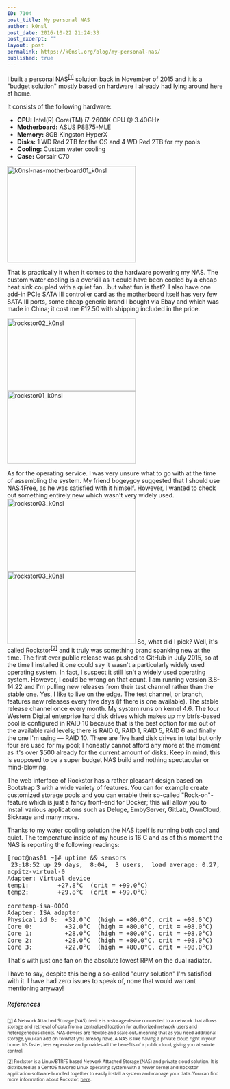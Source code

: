 ```yaml
---
ID: 7104
post_title: My personal NAS
author: k0nsl
post_date: 2016-10-22 21:24:33
post_excerpt: ""
layout: post
permalink: https://k0nsl.org/blog/my-personal-nas/
published: true
---
```

I built a personal NAS<sup><a href="#fn1" id="ref1">[1]</a></sup> solution back in November of 2015 and it is a "budget solution" mostly based on hardware I already had lying around here at home.

It consists of the following hardware:

<ul class="list-2">
<li><strong>CPU:</strong> Intel(R) Core(TM) i7-2600K CPU @ 3.40GHz</li>
<li><strong>Motherboard:</strong> ASUS P8B75-MLE</li>
<li><strong>Memory:</strong> 8GB Kingston HyperX</li>
<li><strong>Disks:</strong> 1 WD Red 2TB for the OS and 4 WD Red 2TB for my pools</li>
<li><strong>Cooling:</strong> Custom water cooling</li>
<li><strong>Case:</strong> Corsair C70
</ul>

<a href="https://k0nsl.img-cdn.ru/blog/k1/uploads/2016/10/k0nsl-nas-motherboard01_k0nsl.jpg"><img src="https://k0nsl.img-cdn.ru/blog/k1/uploads/2016/10/k0nsl-nas-motherboard01_k0nsl-300x225.jpg" alt="k0nsl-nas-motherboard01_k0nsl" width="300" height="225" class="aligncenter size-medium wp-image-7113" /></a>

That is practically it when it comes to the hardware powering my NAS. The custom water cooling is a overkill as it could have been cooled by a cheap heat sink coupled with a quiet fan...but what fun is that? <img class='wpml_ico' alt='' src='https://k0nsl.org/blog/k1/plugins/wp-monalisa/icons/evilgrin39.gif' />
I also have one add-in PCIe SATA III controller card as the motherboard itself has very few SATA III ports, some cheap generic brand I bought via Ebay and which was made in China; it cost me €12.50 with shipping included in the price.

<a href="https://k0nsl.img-cdn.ru/blog/k1/uploads/2016/10/rockstor02_k0nsl.png"><img src="https://k0nsl.img-cdn.ru/blog/k1/uploads/2016/10/rockstor02_k0nsl-300x169.png" alt="rockstor02_k0nsl" width="300" height="169" class="alignnone size-medium wp-image-7116" /></a> <a href="https://k0nsl.img-cdn.ru/blog/k1/uploads/2016/10/rockstor01_k0nsl.png"><img src="https://k0nsl.img-cdn.ru/blog/k1/uploads/2016/10/rockstor01_k0nsl-300x169.png" alt="rockstor01_k0nsl" width="300" height="169" class="alignnone size-medium wp-image-7115" /></a>

As for the operating service. I was very unsure what to go with at the time of assembling the system. My friend bogeygoy suggested that I should use NAS4Free, as he was satisfied with it himself. However, I wanted to check out something entirely new which wasn't very widely used.
<a href="https://k0nsl.img-cdn.ru/blog/k1/uploads/2016/10/rockstor03_k0nsl.png"><img src="https://k0nsl.img-cdn.ru/blog/k1/uploads/2016/10/rockstor03_k0nsl-300x169.png" alt="rockstor03_k0nsl" width="300" height="169" class="alignnone size-medium wp-image-7117" /></a> <a href="https://k0nsl.img-cdn.ru/blog/k1/uploads/2016/10/rockstor03_k0nsl.png"><img src="https://k0nsl.img-cdn.ru/blog/k1/uploads/2016/10/rockstor03_k0nsl-300x169.png" alt="rockstor03_k0nsl" width="300" height="169" class="alignnone size-medium wp-image-7117" /></a>
So, what did I pick? Well, it's called Rockstor<sup><a href="#fn2" id="ref2">[2]</a></sup> and it truly was something brand spanking new at the time. The first ever public release was pushed to GitHub in July 2015, so at the time I installed it one could say it wasn't a particularly widely used operating system. In fact, I suspect it still isn't a widely used operating system. However, I could be wrong on that count.
I am running version 3.8-14.22 and I'm pulling new releases from their test channel rather than the stable one. Yes, I like to live on the edge. The test channel, or branch, features new releases every five days (if there is one available). The stable release channel once every month. My system runs on kernel 4.6.
The four Western Digital enterprise hard disk drives which makes up my btrfs-based pool is configured in RAID 10 because that is the best option for me out of the available raid levels; there is RAID 0, RAID 1, RAID 5, RAID 6 and finally the one I'm using — RAID 10. There are five hard disk drives in total but only four are used for my pool; I honestly cannot afford any more at the moment as it's over $500 already for the current amount of disks. Keep in mind, this is supposed to be a super budget NAS build and nothing spectacular or mind-blowing.

The web interface of Rockstor has a rather pleasant design based on Bootstrap 3 with a wide variety of features. You can for example create customized storage pools and you can enable their so-called "Rock-on"-feature which is just a fancy front-end for Docker; this will allow you to install various applications such as Deluge, EmbyServer, GitLab, OwnCloud, Sickrage and many more.

Thanks to my water cooling solution the NAS itself is running both cool and quiet. The temperature inside of my house is 16 C and as of this moment the NAS is reporting the following readings:
<pre>
[root@nas01 ~]# uptime && sensors
 23:18:52 up 29 days,  8:04,  3 users,  load average: 0.27, 0.20, 0.16
acpitz-virtual-0
Adapter: Virtual device
temp1:        +27.8°C  (crit = +99.0°C)
temp2:        +29.8°C  (crit = +99.0°C)

coretemp-isa-0000
Adapter: ISA adapter
Physical id 0:  +32.0°C  (high = +80.0°C, crit = +98.0°C)
Core 0:         +32.0°C  (high = +80.0°C, crit = +98.0°C)
Core 1:         +28.0°C  (high = +80.0°C, crit = +98.0°C)
Core 2:         +28.0°C  (high = +80.0°C, crit = +98.0°C)
Core 3:         +22.0°C  (high = +80.0°C, crit = +98.0°C)
</pre>

That's with just one fan on the absolute lowest RPM on the dual radiator.

I have to say, despite this being a so-called "curry solution" I'm satisfied with it. I have had zero issues to speak of, none that would warrant mentioning anyway! <img class='wpml_ico' alt='' src='https://k0nsl.org/blog/k1/plugins/wp-monalisa/icons/icon_e_wink.gif' />

<div class="divider">
<h5><span>References</span></h5>
</div>
<p id="fn1" style="font-family: 'Open Sans', sans-serif; font-size: 8pt;"><a href="#ref1">[1]</a> A Network Attached Storage (NAS) device is a storage device connected to a network that allows storage and retrieval of data from a centralized location for authorized network users and heterogeneous clients. NAS devices are flexible and scale-out, meaning that as you need additional storage, you can add on to what you already have. A NAS is like having a private cloud right in your home. It’s faster, less expensive and provides all the benefits of a public cloud, giving you absolute control.</p>
<p id="fn2" style="font-family: 'Open Sans', sans-serif; font-size: 8pt;"><a href="#ref2">[2]</a> Rockstor is a Linux/BTRFS based Network Attached Storage (NAS) and private cloud solution. It is distributed as a CentOS flavored Linux operating system with a newer kernel and Rockstor application software bundled together to easily install a system and manage your data. You can find more information about Rockstor, <a href="http://rockstor.com/" target="_blank">here</a>.</p>
